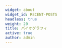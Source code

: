 ```yaml
---
widget: about
widget_id: RECENT-POSTS
headless: true
weight: 20
title: バイオグラフィ
active: true
author: admin
---
```

